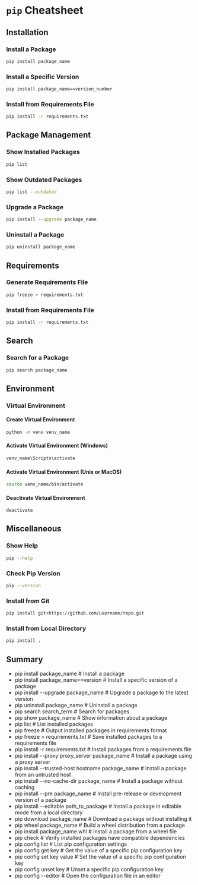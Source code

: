 # `pip` Cheatsheet

## Installation

### Install a Package
```bash
pip install package_name
```

### Install a Specific Version
```bash
pip install package_name==version_number
```

### Install from Requirements File
```bash
pip install -r requirements.txt
```

## Package Management

### Show Installed Packages
```bash
pip list
```

### Show Outdated Packages
```bash
pip list --outdated
```

### Upgrade a Package
```bash
pip install --upgrade package_name
```

### Uninstall a Package
```bash
pip uninstall package_name
```

## Requirements

### Generate Requirements File
```bash
pip freeze > requirements.txt
```

### Install from Requirements File
```bash
pip install -r requirements.txt
```

## Search

### Search for a Package
```bash
pip search package_name
```

## Environment

### Virtual Environment
#### Create Virtual Environment
```bash
python -m venv venv_name
```

#### Activate Virtual Environment (Windows)
```bash
venv_name\Scripts\activate
```

#### Activate Virtual Environment (Unix or MacOS)
```bash
source venv_name/bin/activate
```

#### Deactivate Virtual Environment
```bash
deactivate
```

## Miscellaneous

### Show Help
```bash
pip --help
```

### Check Pip Version
```bash
pip --version
```

### Install from Git
```bash
pip install git+https://github.com/username/repo.git
```

### Install from Local Directory
```bash
pip install .
```
## Summary
- pip install package_name                    # Install a package
- pip install package_name==version           # Install a specific version of a package
- pip install --upgrade package_name          # Upgrade a package to the latest version
- pip uninstall package_name                  # Uninstall a package
- pip search search_term                      # Search for packages
- pip show package_name                       # Show information about a package
- pip list                                   # List installed packages
- pip freeze                                 # Output installed packages in requirements format
- pip freeze > requirements.txt              # Save installed packages to a requirements file
- pip install -r requirements.txt             # Install packages from a requirements file
- pip install --proxy proxy_server package_name  # Install a package using a proxy server
- pip install --trusted-host hostname package_name  # Install a package from an untrusted host
- pip install --no-cache-dir package_name     # Install a package without caching
- pip install --pre package_name              # Install pre-release or development version of a package
- pip install --editable path_to_package      # Install a package in editable mode from a local directory
- pip download package_name                   # Download a package without installing it
- pip wheel package_name                      # Build a wheel distribution from a package
- pip install package_name.whl                # Install a package from a wheel file
- pip check                                  # Verify installed packages have compatible dependencies
- pip config list                            # List pip configuration settings
- pip config get key                          # Get the value of a specific pip configuration key
- pip config set key value                    # Set the value of a specific pip configuration key
- pip config unset key                        # Unset a specific pip configuration key
- pip config --editor                         # Open the configuration file in an editor
